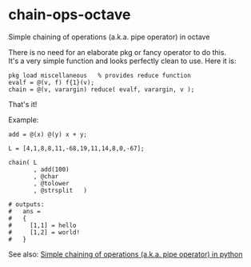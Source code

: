 # chain-ops-octave
Simple chaining of operations (a.k.a. pipe operator) in octave

There is no need for an elaborate pkg or fancy operator to do this.  
It's a very simple function and looks perfectly clean to use. Here it is:

    pkg load miscellaneous   % provides reduce function
    evalf = @(v, f) f{1}(v);
    chain = @(v, varargin) reduce( evalf, varargin, v );

That's it!

Example:

    add = @(x) @(y) x + y;

    L = [4,1,8,8,11,-68,19,11,14,8,0,-67];

    chain( L
           , add(100)
           , @char
           , @tolower
           , @strsplit   )

    # outputs:
    #   ans =
    #   {
    #     [1,1] = hello
    #     [1,2] = world!
    #   }


See also: [Simple chaining of operations (a.k.a. pipe operator) in python](https://github.com/tpapastylianou/chain-ops-python)
